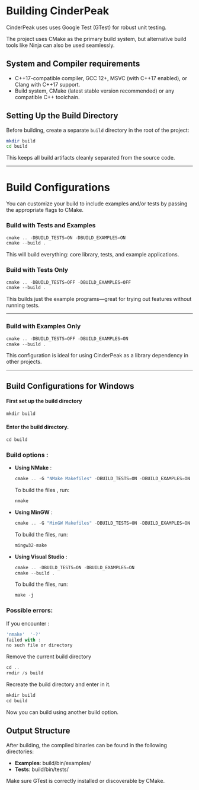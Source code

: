 # Building CinderPeak

CinderPeak uses uses Google Test (GTest) for robust unit testing.

The project uses CMake as the primary build system, but alternative build tools like Ninja can also be used seamlessly.

## System and Compiler requirements
- C++17-compatible compiler, GCC 12+, MSVC (with C++17 enabled), or Clang with C++17 support.
- Build system, CMake (latest stable version recommended) or any compatible C++ toolchain.

## Setting Up the Build Directory

Before building, create a separate ``build`` directory in the root of the project:
```sh
mkdir build
cd build
```

This keeps all build artifacts cleanly separated from the source code.

---

# Build Configurations

You can customize your build to include examples and/or tests by passing the appropriate flags to CMake.

### Build with Tests and Examples

```js
cmake .. -DBUILD_TESTS=ON -DBUILD_EXAMPLES=ON
cmake --build .
```

This will build everything: core library, tests, and example applications.


### Build with Tests Only

```js
cmake .. -DBUILD_TESTS=OFF -DBUILD_EXAMPLES=OFF
cmake --build .
```

This builds just the example programs—great for trying out features without running tests.

---

### Build with Examples Only

```js
cmake .. -DBUILD_TESTS=OFF -DBUILD_EXAMPLES=ON
cmake --build .
```

This configuration is ideal for using CinderPeak as a library dependency in other projects.

---

## Build Configurations for Windows


#### First set up the build directory
   ```js
   mkdir build
   ```
#### Enter the build directory.
   ```js
   cd build
   ```

### Build options :
- **Using NMake** :

   ```js
   cmake .. -G "NMake Makefiles" -DBUILD_TESTS=ON -DBUILD_EXAMPLES=ON
   ```
   To build the files , run:
   ```js
   nmake
   ```

- **Using MinGW** : 

   ```js
   cmake .. -G "MinGW Makefiles" -DBUILD_TESTS=ON -DBUILD_EXAMPLES=ON
   ```

   To build the files, run:
   ```js
   mingw32-make
   ```

- **Using Visual Studio** :

   ```js
   cmake .. -DBUILD_TESTS=ON -DBUILD_EXAMPLES=ON
   cmake --build .
   ```
   To build the files, run:
   ```js
   make -j
   ```
   
### Possible errors:

   If you encounter :
   ```js
   'nmake'  '-?'
   failed with :
   no such file or directory
   ```
   Remove the current build directory
   ```js
   cd ..
   rmdir /s build
   ```
   Recreate the build directory and enter in it.
   ```js
   mkdir build
   cd build
   ```
   Now you can build using another build option. 







## Output Structure

After building, the compiled binaries can be found in the following directories:
- **Examples**: build/bin/examples/
- **Tests**: build/bin/tests/

Make sure GTest is correctly installed or discoverable by CMake.
